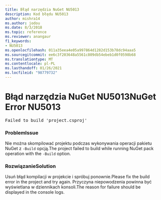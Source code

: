 ```yaml
---
title: Błąd narzędzia NuGet NU5013
description: Kod błędu NU5013
author: mishra14
ms.author: jodou
ms.date: 8/3/2018
ms.topic: reference
ms.reviewer: anangaur
f1_keywords:
- NU5013
ms.openlocfilehash: 011a35eea4e05a997864d1282d153b78dc94aaa5
ms.sourcegitcommit: ee6c3f203648a5561c809db54ebeb1d0f0598b68
ms.translationtype: MT
ms.contentlocale: pl-PL
ms.lasthandoff: 01/26/2021
ms.locfileid: "98779732"
---
```

# <a name="nuget-error-nu5013"></a><span data-ttu-id="c2981-103">Błąd narzędzia NuGet NU5013</span><span class="sxs-lookup"><span data-stu-id="c2981-103">NuGet Error NU5013</span></span>
<pre>Failed to build 'project.csproj'</pre>

### <a name="issue"></a><span data-ttu-id="c2981-104">Problem</span><span class="sxs-lookup"><span data-stu-id="c2981-104">Issue</span></span>

<span data-ttu-id="c2981-105">Nie można skompilować projektu podczas wykonywania operacji pakietu NuGet z `-Build` opcją.</span><span class="sxs-lookup"><span data-stu-id="c2981-105">The project failed to build while running NuGet pack operation with the `-Build` option.</span></span>


### <a name="solution"></a><span data-ttu-id="c2981-106">Rozwiązanie</span><span class="sxs-lookup"><span data-stu-id="c2981-106">Solution</span></span>

<span data-ttu-id="c2981-107">Usuń błąd kompilacji w projekcie i spróbuj ponownie.</span><span class="sxs-lookup"><span data-stu-id="c2981-107">Please fix the build error in the project and try again.</span></span> <span data-ttu-id="c2981-108">Przyczyna niepowodzenia powinna być wyświetlana w dziennikach konsoli.</span><span class="sxs-lookup"><span data-stu-id="c2981-108">The reason for failure should be displayed in the console logs.</span></span>

